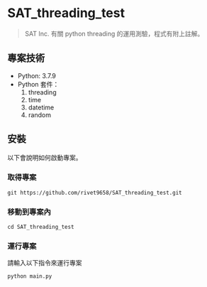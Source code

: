 # SAT_threading_test
> SAT Inc. 有關 python threading 的運用測驗，程式有附上註解。

## 專案技術
* Python: 3.7.9
* Python 套件：
  1. threading
  2. time
  3. datetime
  4. random
  
## 安裝
以下會說明如何啟動專案。

### 取得專案
```
git https://github.com/rivet9658/SAT_threading_test.git
```

### 移動到專案內
```
cd SAT_threading_test
```

### 運行專案
請輸入以下指令來運行專案
```
python main.py
```
